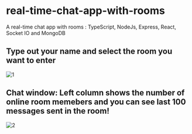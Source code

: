 # real-time-chat-app-with-rooms
A real-time chat app with rooms : TypeScript, NodeJs, Express, React, Socket IO and MongoDB

## Type out your name and select the room you want to enter
![1](https://user-images.githubusercontent.com/41326898/215736611-34064249-2dcf-41e3-b0d7-056d4da99f0e.png)

## Chat window: Left column shows the number of online room memebers and you can see last 100 messages sent in the room!
![2](https://user-images.githubusercontent.com/41326898/215736973-750ff295-60b1-46d0-8f36-a81ee5c54776.png)


